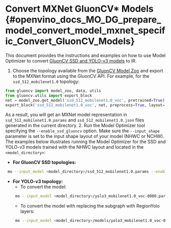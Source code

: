 # Convert MXNet GluonCV* Models {#openvino_docs_MO_DG_prepare_model_convert_model_mxnet_specific_Convert_GluonCV_Models}

This document provides the instructions and examples on how to use Model Optimizer to convert [GluonCV SSD and YOLO-v3 models](https://gluon-cv.mxnet.io/model_zoo/detection.html) to IR.

1. Choose the topology available from the [GluonCV Model Zoo](https://gluon-cv.mxnet.io/model_zoo/detection.html) and export to the MXNet format using the GluonCV API. For example, for the `ssd_512_mobilenet1.0` topology:
```python
from gluoncv import model_zoo, data, utils
from gluoncv.utils import export_block
net = model_zoo.get_model('ssd_512_mobilenet1.0_voc', pretrained=True)
export_block('ssd_512_mobilenet1.0_voc', net, preprocess=True, layout='HWC')
```
As a result, you will get an MXNet model representation in `ssd_512_mobilenet1.0.params` and `ssd_512_mobilenet1.0.json` files generated in the current directory.
2. Run the Model Optimizer tool specifying the `--enable_ssd_gluoncv` option. Make sure the `--input_shape` parameter is set to the input shape layout of your model (NHWC or NCHW). The examples below illustrates running the Model Optimizer for the SSD and YOLO-v3 models trained with the NHWC layout and located in the `<model_directory>`:
* **For GluonCV SSD topologies:**
```sh
 mo --input_model <model_directory>/ssd_512_mobilenet1.0.params --enable_ssd_gluoncv --input_shape [1,512,512,3] --input data --output_dir <OUTPUT_MODEL_DIR>
```
* **For YOLO-v3 topology:**
   * To convert the model:
   ```sh
    mo --input_model <model_directory>/yolo3_mobilenet1.0_voc-0000.params  --input_shape [1,255,255,3] --output_dir <OUTPUT_MODEL_DIR>
   ```
   * To convert the model with replacing the subgraph with RegionYolo layers:
   ```sh
    mo --input_model <model_directory>/models/yolo3_mobilenet1.0_voc-0000.params  --input_shape [1,255,255,3] --transformations_config "front/mxnet/yolo_v3_mobilenet1_voc.json" --output_dir <OUTPUT_MODEL_DIR>
   ```
